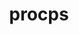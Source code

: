 ---
title: "procps"
layout: cache
categories: [package, develop]
meta: {"versions": ["4.0.3", "4.0.4"], "compilers": ["gcc@=11.4.0"], "oss": ["ubuntu20.04"], "platforms": ["linux"], "targets": ["x86_64_v3"], "stacks": ["e4s", "root"], "num_specs": 3, "num_specs_by_stack": {"e4s": 3, "root": 3}}
spec_details: [{"hash": "d6vhxcrj2pmt2azraz3vlstxe2iceduw", "compiler": "gcc@=11.4.0", "versions": ["4.0.4"], "os": "ubuntu20.04", "platform": "linux", "target": "x86_64_v3", "variants": ["build_system=autotools", "+nls"], "stacks": ["e4s", "root"], "size": "-", "tarball": "https://binaries.spack.io/develop/build_cache/linux-ubuntu20.04-x86_64_v3/gcc-11.4.0/procps-4.0.4/linux-ubuntu20.04-x86_64_v3-gcc-11.4.0-procps-4.0.4-d6vhxcrj2pmt2azraz3vlstxe2iceduw.spack"}, {"hash": "xxmemyrcuv6ubsxbgja3fmaj7yhfy2mh", "compiler": "gcc@=11.4.0", "versions": ["4.0.3"], "os": "ubuntu20.04", "platform": "linux", "target": "x86_64_v3", "variants": ["build_system=autotools", "+nls", "patches=427add4"], "stacks": ["e4s", "root"], "size": "-", "tarball": "https://binaries.spack.io/develop/build_cache/linux-ubuntu20.04-x86_64_v3/gcc-11.4.0/procps-4.0.3/linux-ubuntu20.04-x86_64_v3-gcc-11.4.0-procps-4.0.3-xxmemyrcuv6ubsxbgja3fmaj7yhfy2mh.spack"}, {"hash": "amhakf3sj5oy3x4vjshqonawhgaxg7vj", "compiler": "gcc@=11.4.0", "versions": ["4.0.4"], "os": "ubuntu20.04", "platform": "linux", "target": "x86_64_v3", "variants": ["build_system=autotools", "+nls"], "stacks": ["e4s", "root"], "size": "-", "tarball": "https://binaries.spack.io/develop/build_cache/linux-ubuntu20.04-x86_64_v3/gcc-11.4.0/procps-4.0.4/linux-ubuntu20.04-x86_64_v3-gcc-11.4.0-procps-4.0.4-amhakf3sj5oy3x4vjshqonawhgaxg7vj.spack"}]
---